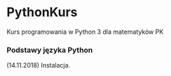 # PythonKurs
Kurs programowania w Python 3 dla matematyków PK

### Podstawy języka Python
(14.11.2018) Instalacja.
